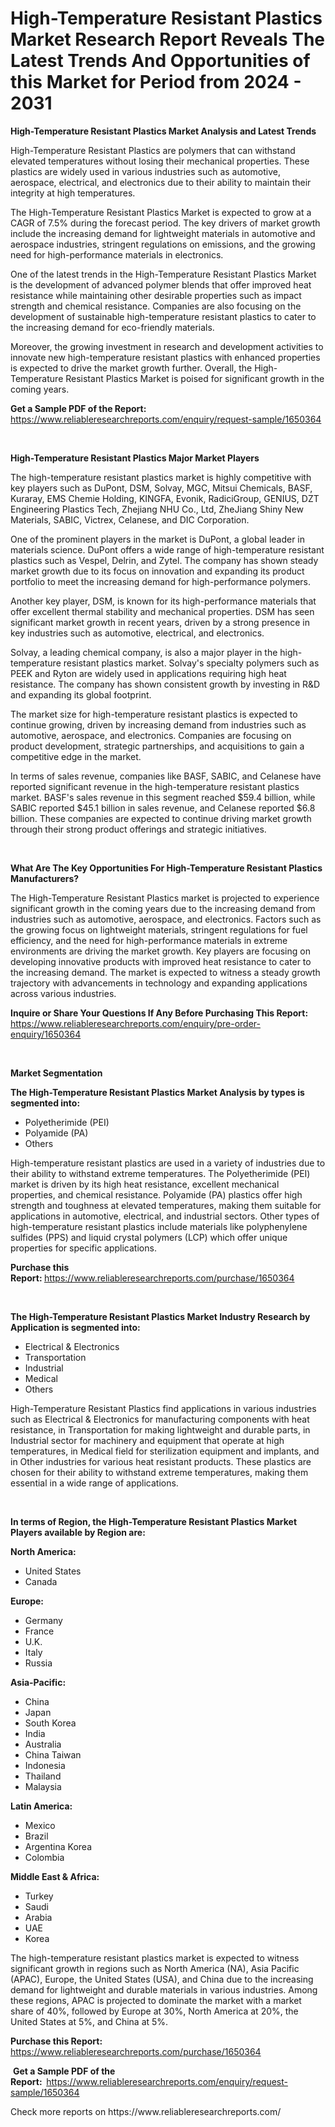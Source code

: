 <p><h1>High-Temperature Resistant Plastics Market Research Report Reveals The Latest Trends And Opportunities of this Market for Period from 2024 - 2031</h1></p><p><strong>High-Temperature Resistant Plastics Market Analysis and Latest Trends</strong></p>
<p><p>High-Temperature Resistant Plastics are polymers that can withstand elevated temperatures without losing their mechanical properties. These plastics are widely used in various industries such as automotive, aerospace, electrical, and electronics due to their ability to maintain their integrity at high temperatures.</p><p>The High-Temperature Resistant Plastics Market is expected to grow at a CAGR of 7.5% during the forecast period. The key drivers of market growth include the increasing demand for lightweight materials in automotive and aerospace industries, stringent regulations on emissions, and the growing need for high-performance materials in electronics.</p><p>One of the latest trends in the High-Temperature Resistant Plastics Market is the development of advanced polymer blends that offer improved heat resistance while maintaining other desirable properties such as impact strength and chemical resistance. Companies are also focusing on the development of sustainable high-temperature resistant plastics to cater to the increasing demand for eco-friendly materials.</p><p>Moreover, the growing investment in research and development activities to innovate new high-temperature resistant plastics with enhanced properties is expected to drive the market growth further. Overall, the High-Temperature Resistant Plastics Market is poised for significant growth in the coming years.</p></p>
<p><strong>Get a Sample PDF of the Report:&nbsp;</strong> <a href="https://www.reliableresearchreports.com/enquiry/request-sample/1650364">https://www.reliableresearchreports.com/enquiry/request-sample/1650364</a></p>
<p>&nbsp;</p>
<p><strong>High-Temperature Resistant Plastics Major Market Players</strong></p>
<p><p>The high-temperature resistant plastics market is highly competitive with key players such as DuPont, DSM, Solvay, MGC, Mitsui Chemicals, BASF, Kuraray, EMS Chemie Holding, KINGFA, Evonik, RadiciGroup, GENIUS, DZT Engineering Plastics Tech, Zhejiang NHU Co., Ltd, ZheJiang Shiny New Materials, SABIC, Victrex, Celanese, and DIC Corporation.</p><p>One of the prominent players in the market is DuPont, a global leader in materials science. DuPont offers a wide range of high-temperature resistant plastics such as Vespel, Delrin, and Zytel. The company has shown steady market growth due to its focus on innovation and expanding its product portfolio to meet the increasing demand for high-performance polymers.</p><p>Another key player, DSM, is known for its high-performance materials that offer excellent thermal stability and mechanical properties. DSM has seen significant market growth in recent years, driven by a strong presence in key industries such as automotive, electrical, and electronics.</p><p>Solvay, a leading chemical company, is also a major player in the high-temperature resistant plastics market. Solvay's specialty polymers such as PEEK and Ryton are widely used in applications requiring high heat resistance. The company has shown consistent growth by investing in R&D and expanding its global footprint.</p><p>The market size for high-temperature resistant plastics is expected to continue growing, driven by increasing demand from industries such as automotive, aerospace, and electronics. Companies are focusing on product development, strategic partnerships, and acquisitions to gain a competitive edge in the market.</p><p>In terms of sales revenue, companies like BASF, SABIC, and Celanese have reported significant revenue in the high-temperature resistant plastics market. BASF's sales revenue in this segment reached $59.4 billion, while SABIC reported $45.1 billion in sales revenue, and Celanese reported $6.8 billion. These companies are expected to continue driving market growth through their strong product offerings and strategic initiatives.</p></p>
<p>&nbsp;</p>
<p><strong>What Are The Key Opportunities For High-Temperature Resistant Plastics Manufacturers?</strong></p>
<p><p>The High-Temperature Resistant Plastics market is projected to experience significant growth in the coming years due to the increasing demand from industries such as automotive, aerospace, and electronics. Factors such as the growing focus on lightweight materials, stringent regulations for fuel efficiency, and the need for high-performance materials in extreme environments are driving the market growth. Key players are focusing on developing innovative products with improved heat resistance to cater to the increasing demand. The market is expected to witness a steady growth trajectory with advancements in technology and expanding applications across various industries.</p></p>
<p><strong>Inquire or Share Your Questions If Any Before Purchasing This Report:</strong> <a href="https://www.reliableresearchreports.com/enquiry/pre-order-enquiry/1650364">https://www.reliableresearchreports.com/enquiry/pre-order-enquiry/1650364</a></p>
<p>&nbsp;</p>
<p><strong>Market Segmentation</strong></p>
<p><strong>The High-Temperature Resistant Plastics Market Analysis by types is segmented into:</strong></p>
<p><ul><li>Polyetherimide (PEI)</li><li>Polyamide (PA)</li><li>Others</li></ul></p>
<p><p>High-temperature resistant plastics are used in a variety of industries due to their ability to withstand extreme temperatures. The Polyetherimide (PEI) market is driven by its high heat resistance, excellent mechanical properties, and chemical resistance. Polyamide (PA) plastics offer high strength and toughness at elevated temperatures, making them suitable for applications in automotive, electrical, and industrial sectors. Other types of high-temperature resistant plastics include materials like polyphenylene sulfides (PPS) and liquid crystal polymers (LCP) which offer unique properties for specific applications.</p></p>
<p><strong>Purchase this Report:&nbsp;</strong><a href="https://www.reliableresearchreports.com/purchase/1650364">https://www.reliableresearchreports.com/purchase/1650364</a></p>
<p>&nbsp;</p>
<p><strong>The High-Temperature Resistant Plastics Market Industry Research by Application is segmented into:</strong></p>
<p><ul><li>Electrical & Electronics</li><li>Transportation</li><li>Industrial</li><li>Medical</li><li>Others</li></ul></p>
<p><p>High-Temperature Resistant Plastics find applications in various industries such as Electrical & Electronics for manufacturing components with heat resistance, in Transportation for making lightweight and durable parts, in Industrial sector for machinery and equipment that operate at high temperatures, in Medical field for sterilization equipment and implants, and in Other industries for various heat resistant products. These plastics are chosen for their ability to withstand extreme temperatures, making them essential in a wide range of applications.</p></p>
<p>&nbsp;</p>
<p><strong>In terms of Region, the High-Temperature Resistant Plastics Market Players available by Region are:</strong></p>
<p>
    <p> <strong> North America: </strong>
        <ul>
            <li>United States</li>
            <li>Canada</li>
        </ul>
        </p> 
    <p> <strong> Europe: </strong>
        <ul>
            <li>Germany</li>
            <li>France</li>
            <li>U.K.</li>
            <li>Italy</li>
            <li>Russia</li>
        </ul>
        </p> 
    <p> <strong> Asia-Pacific: </strong>
        <ul>
            <li>China</li>
            <li>Japan</li>
            <li>South Korea</li>
            <li>India</li>
            <li>Australia</li>
            <li>China Taiwan</li>
            <li>Indonesia</li>
            <li>Thailand</li>
            <li>Malaysia</li>
        </ul>
        </p> 
    <p> <strong> Latin America: </strong>
        <ul>
            <li>Mexico</li>
            <li>Brazil</li>
            <li>Argentina Korea</li>
            <li>Colombia</li>
        </ul>
        </p> 
    <p> <strong> Middle East & Africa: </strong>
        <ul>
            <li>Turkey</li>
            <li>Saudi</li>
            <li>Arabia</li>
            <li>UAE</li>
            <li>Korea</li>
        </ul>
    </p>
    </p>
<p><p>The high-temperature resistant plastics market is expected to witness significant growth in regions such as North America (NA), Asia Pacific (APAC), Europe, the United States (USA), and China due to the increasing demand for lightweight and durable materials in various industries. Among these regions, APAC is projected to dominate the market with a market share of 40%, followed by Europe at 30%, North America at 20%, the United States at 5%, and China at 5%.</p></p>
<p><strong>Purchase this Report: </strong><a href="https://www.reliableresearchreports.com/purchase/1650364">https://www.reliableresearchreports.com/purchase/1650364</a></p>
<p>&nbsp;<strong>Get a Sample PDF of the Report:&nbsp;&nbsp;</strong><a href="https://www.reliableresearchreports.com/enquiry/request-sample/1650364">https://www.reliableresearchreports.com/enquiry/request-sample/1650364</a></p>
<p><strong></strong></p>
<p>Check more reports on https://www.reliableresearchreports.com/</p>